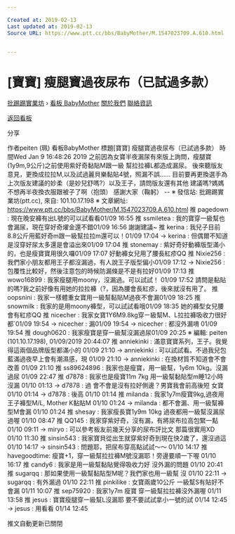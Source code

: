 ```yaml
---

Created at: 2019-02-13
Last updated at: 2019-02-13
Source URL: https://www.ptt.cc/bbs/BabyMother/M.1547023709.A.610.html


---
```


# [寶寶] 瘦腿寶過夜尿布（已試過多款）


[批踢踢實業坊](https://www.ptt.cc/bbs/) › [看板 BabyMother](https://www.ptt.cc/bbs/BabyMother/index.html) [關於我們](https://www.ptt.cc/about.html) [聯絡資訊](https://www.ptt.cc/contact.html)

[返回看板](https://www.ptt.cc/bbs/BabyMother/index.html)

分享

作者peiten (珮)
看板BabyMother
標題\[寶寶\] 瘦腿寶過夜尿布（已試過多款）
時間Wed Jan 9 16:48:26 2019
之前因為女寶半夜漏尿有來版上詢問，瘦腿寶(1y9m,9公斤)之前使用紫好奇黏貼M跟一級 幫拉拉褲L都造成漏尿。 後來聽版友意見，更換成拉拉M,以及試過麗貝樂黏貼4號，照漏不誤…… 目前要再更換選手為上次版友建議的妙柔（是妙兒舒嗎?）以及王子，請問版友還有其他 建議嗎?媽媽不想再半夜換衣服跟被子了啊（抱頭） 感謝大家（鞠躬） -- ※ 發信站: 批踢踢實業坊(ptt.cc), 來自: 101.10.17.198 ※ 文章網址: <https://www.ptt.cc/bbs/BabyMother/M.1547023709.A.610.html>
推 pagedown : 現在晚安褲有出L號的可以試看看01/09 16:55
推 ssmiletea : 我的寶穿一級幫也會漏尿，現在穿好奇燿金還不錯01/09 16:56
謝謝建議~
推 kerina : 我兒子目前8.8公斤用藍好奇m跟一級幫拉拉m還可以！01/09 17:04
→ kerina : 但偶爾不知道是沒穿好尿太多還是會溢出來01/09 17:04
推 stonemay : 紫好奇好動褲版型滿小的，也是瘦寶寶用很久囉01/09 17:07
好動褲女兒用了腰長紅疹QQ
推 Nixie256 : 我們家小朋友都用王子都沒漏過，有人說王子版型偏小01/09 17:12
→ Nixie256 : 包覆性比較好，然後注意包的時候防漏條是不是有拉好01/09 17:13
推 wowo16899 : 我家瘦腿用moony，沒漏過。可以試試！ 01/09 17:52
請問是黏貼的嗎?我之前好像有用她的拉拉褲（?，因為腰會長紅疹，後來就沒有用了。
推 oopsnini : 我家一樣體重女寶用一級幫黏貼M過夜不會漏01/09 18:25
推 snowmilk : 我家的是用moony褲型，可以試試看哦01/09 18:35
她的褲型女兒腰會有紅疹QQ
推 nicecher : 我家女寶1Y6M9.8kg穿ㄧ級幫M、L拉拉褲吸收力很好都\`01/09 19:54
→ nicecher : 漏01/09 19:54
→ nicecher : 都沒外漏唷 01/09 19:54
推 dough0620 : 我家瘦寶是穿一級幫沒漏過尿01/09 20:25
※ 編輯: peiten (101.10.17.198), 01/09/2019 20:44:07
推 anniekinki : 滿意寶寶系列，王子。我覺得這兩個品牌版型都滿小的 01/09 21:10
→ anniekinki : 可以試試看。不過我兒包藍滿過夜早上會有潮濕感，現 01/09 21:10
→ anniekinki : 在換材質不知道會不會改善 01/09 21:10
推 ss89624896 : 我家也是瘦寶，用一級幫，1y6m 10kg。沒漏過尿 01/09 22:47
推 d7878 : 我家也是瘦寶11m 7kg 用一級幫黏貼型m睡12小時沒漏 01/10 01:13
→ d7878 : 過 會不會是沒有拉好側邊？男寶我會前高後短 女寶 01/10 01:14
→ d7878 : 後高 01/10 01:14
推 milanda : 我家1y7m瘦寶9kg,過夜用王子褲型M/L, Mother K黏貼M 01/10 01:24
→ milanda : 都不會漏、用一級幫褲型M會漏 01/10 01:24
推 shesay : 我家瘦長寶1y9m 10kg 過夜都用一級幫沒漏尿過喔 01/10 08:47
推 QQ145 : 我家穿紫好奇，沒有漏，有將尿布拉高包緊一點 01/10 09:11
→ miryo : 可以參考板友前幾天分享的尿布評比文 那篇很實用XD 01/10 11:30
推 sinsin543 : 我家寶貝從出生就穿紫好奇到現在快2歲了，還沒過這 01/10 14:17
→ sinsin543 : 問題耶，把尿布穿高點試試～～ 01/10 14:17
推 havegoodtime: 瘦寶+1，穿一級幫拉拉褲M號沒漏耶！旁邊要順一下喔 01/10 16:17
推 candy6 : 我家是用一級幫黏貼覺得吸收力好 沒外漏的問題 01/10 20:41
推 sugarqq : 那如果使用一級幫黏貼型M呢？我們家也用一級幫 沒 01/10 22:11
→ sugarqq : 有外漏過 01/10 22:11
推 pinkilike : 女寶兩歲10公斤 一級幫S有貼好不會漏 01/11 10:07
推 sep75920 : 我家1y7m 瘦寶 穿一級幫拉拉褲沒外漏喔 01/11 13:58
推 jesus : 寶寶瘦腿穿一級幫L沒漏耶 要不要試試拿小一號的試 01/14 12:45
→ jesus : 用看看 01/14 12:45

推文自動更新已關閉

